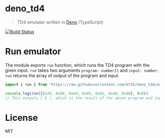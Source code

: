 # deno_td4

> TD4 emulator written in [Deno][] (TypeScript)

[![Build Status](https://travis-ci.org/kt3k/deno_td4.svg?branch=master)](https://travis-ci.org/kt3k/deno_td4)

# Run emulator

The module exports `run` function, which runs the TD4 program with the given input. `run` takes two arguments `program: number[]` and `input: number`. `run` returns the array of output of the program and input.

```ts
import { run } from "https://raw.githubusercontent.com/kt3k/deno_td4/master/mod.ts";

console.log(run([0x20, 0x08, 0xe4, 0x05, 0x01, 0x40, 0x90], 0x8))
// This outputs [ 6 ], which is the result of the above program and input
```

# License

MIT

[deno]: https://deno.land/
